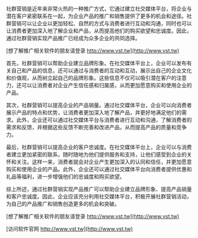 社群营销是近年来非常火热的一种推广方式，它通过建立社交媒体平台，将企业与潜在客户紧密联系在一起，为企业产品的推广和销售提供了更多的机会和途径。社群营销可以让企业以更加轻松、自然的方式与消费者进行互动和沟通，同时也可以让消费者更加深入地了解企业和产品，从而提高他们的购买欲望和忠诚度。因此，通过社群营销实现产品推广已经成为众多企业的共同选择。

[想了解推广相关软件的朋友请登录 http://www.vst.tw](http://www.vst.tw)

首先，社群营销可以帮助企业建立品牌形象。在社交媒体平台上，企业可以发布有关自己和产品的信息，还可以通过与消费者的互动和互动，展示出自己的企业文化和价值观，从而树立起自己的品牌形象。这些信息不仅可以吸引潜在客户的注意力，还可以让消费者对企业产生信任感和归属感，从而更加愿意购买和使用企业的产品。

其次，社群营销可以提高企业的产品销量。通过社交媒体平台，企业可以向消费者展示产品的特点和优势，让消费者更加深入地了解产品，并更好地满足他们的需求。此外，企业还可以通过社交媒体平台与消费者进行互动和沟通，了解消费者的需求和反馈，并根据这些反馈不断完善和改进产品，从而提高产品的质量和竞争力。

最后，社群营销可以提高企业的客户忠诚度。在社交媒体平台上，企业可以与消费者建立更加紧密的联系，随时随地为他们提供服务和支持，让他们感受到企业的关怀和关注。这样一来，消费者就会对企业产生更加深入的认同和信任，并更加愿意购买和使用企业的产品。此外，企业还可以通过社交媒体平台向消费者提供优惠和礼品等福利，进一步增强他们的忠诚度和购买欲望。

综上所述，通过社群营销实现产品推广可以帮助企业建立品牌形象、提高产品销量和客户忠诚度。因此，企业应该充分利用社交媒体平台，积极开展社群营销活动，为自己的产品推广和销售创造更多的机会和突破。

[想了解推广相关软件的朋友请登录 http://www.vst.tw](http://www.vst.tw)


[访问软件官网 http://www.vst.tw](http://www.vst.tw)
